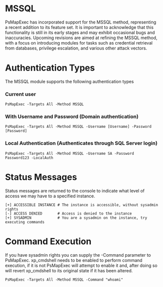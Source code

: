# MSSQL

PsMapExec has incorporated support for the MSSQL method, representing a recent addition to its feature set. It is important to acknowledge that this functionality is still in its early stages and may exhibit occasional bugs and inaccuracies. Upcoming revisions are aimed at refining the MSSQL method, with a focus on introducing modules for tasks such as credential retrieval from databases, privilege escalation, and various other attack vectors.

# Authentication Types

The MSSQL module supports the following authentication types

### Current user

    PsMapExec -Targets All -Method MSSQL

### With Username and Password (Domain authentication)

    PsMapExec -Targets All -Method MSSQL -Username [Username] -Password [Password]

### Local Authentication (Authenticates through SQL Server login)

    PsMapExec -Targets All -Method MSSQL -Username SA -Password Password123 -LocalAuth

# Status Messages

Status messages are returned to the console to indicate what level of access we may have to a specified instance.

    [+] ACCESSIBLE INSTANCE # The instance is accessible, without sysadmin rights
    [-] ACCESS DENIED       # Access is denied to the instance
    [+] SYSADMIN            # You are a sysadmin on the instance, try executing commands

# Command Execution

If you have sysadmin rights you can supply the -Command parameter to PsMapExec. xp_cmdshell needs to be enabled to perform command execution, if it is not PsMapExec will attempt to enable it and, after doing so will revert xp_cmdshell to its original state if it has been altered.

    PsMapExec -Targets All -Method MSSQL -Command "whoami"
